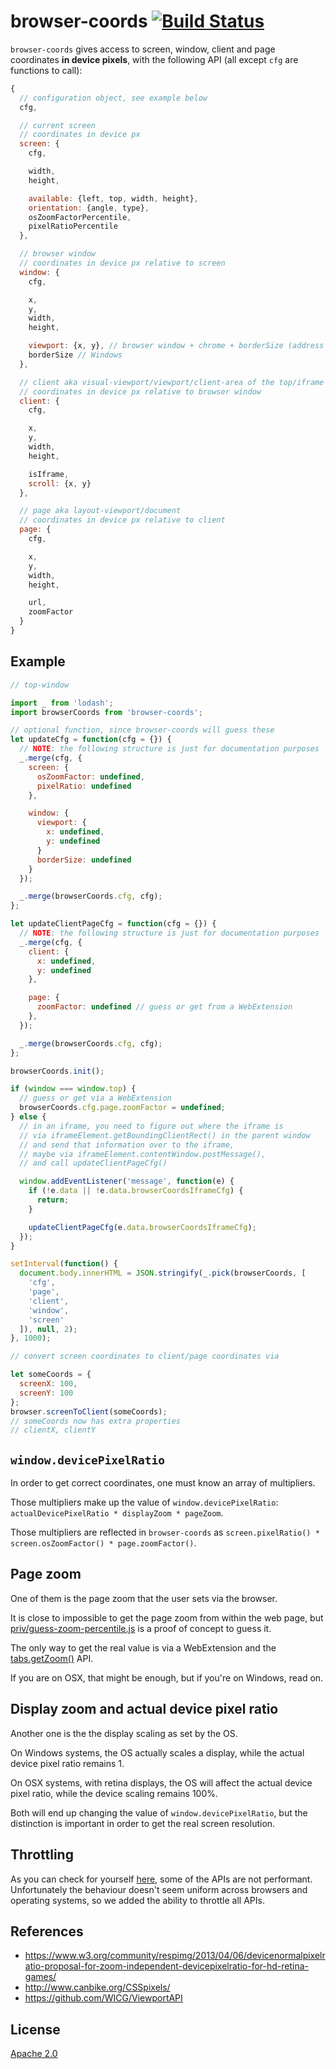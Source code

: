 # browser-coords [![Build Status][2]][1]

`browser-coords` gives access to screen, window, client and page coordinates **in device pixels**, with the following API (all except `cfg` are functions to call):

```javascript
{
  // configuration object, see example below
  cfg,

  // current screen
  // coordinates in device px
  screen: {
    cfg,

    width,
    height,

    available: {left, top, width, height},
    orientation: {angle, type},
    osZoomFactorPercentile,
    pixelRatioPercentile
  },

  // browser window
  // coordinates in device px relative to screen
  window: {
    cfg,

    x,
    y,
    width,
    height,

    viewport: {x, y}, // browser window + chrome + borderSize (address bar, left sidebar)
    borderSize // Windows
  },

  // client aka visual-viewport/viewport/client-area of the top/iframe
  // coordinates in device px relative to browser window
  client: {
    cfg,

    x,
    y,
    width,
    height,

    isIframe,
    scroll: {x, y}
  },

  // page aka layout-viewport/document
  // coordinates in device px relative to client
  page: {
    cfg,

    x,
    y,
    width,
    height,

    url,
    zoomFactor
  }
}
```


## Example

```javascript
// top-window

import _ from 'lodash';
import browserCoords from 'browser-coords';

// optional function, since browser-coords will guess these
let updateCfg = function(cfg = {}) {
  // NOTE: the following structure is just for documentation purposes
  _.merge(cfg, {
    screen: {
      osZoomFactor: undefined,
      pixelRatio: undefined
    },

    window: {
      viewport: {
        x: undefined,
        y: undefined
      }
      borderSize: undefined
    }
  });

  _.merge(browserCoords.cfg, cfg);
};

let updateClientPageCfg = function(cfg = {}) {
  // NOTE: the following structure is just for documentation purposes
  _.merge(cfg, {
    client: {
      x: undefined,
      y: undefined
    },

    page: {
      zoomFactor: undefined // guess or get from a WebExtension
    },
  });

  _.merge(browserCoords.cfg, cfg);
};

browserCoords.init();

if (window === window.top) {
  // guess or get via a WebExtension
  browserCoords.cfg.page.zoomFactor = undefined;
} else {
  // in an iframe, you need to figure out where the iframe is
  // via iframeElement.getBoundingClientRect() in the parent window
  // and send that information over to the iframe,
  // maybe via iframeElement.contentWindow.postMessage(),
  // and call updateClientPageCfg()

  window.addEventListener('message', function(e) {
    if (!e.data || !e.data.browserCoordsIframeCfg) {
      return;
    }

    updateClientPageCfg(e.data.browserCoordsIframeCfg);
  });
}

setInterval(function() {
  document.body.innerHTML = JSON.stringify(_.pick(browserCoords, [
    'cfg',
    'page',
    'client',
    'window',
    'screen'
  ]), null, 2);
}, 1000);

// convert screen coordinates to client/page coordinates via

let someCoords = {
  screenX: 100,
  screenY: 100
};
browser.screenToClient(someCoords);
// someCoords now has extra properties
// clientX, clientY

```


## `window.devicePixelRatio`

In order to get correct coordinates, one must know an array of multipliers.

Those multipliers make up the value of `window.devicePixelRatio`:
`actualDevicePixelRatio * displayZoom * pageZoom`.

Those multipliers are reflected in `browser-coords`
as `screen.pixelRatio() * screen.osZoomFactor() * page.zoomFactor()`.


## Page zoom

One of them is the page zoom that the user sets via the browser.

It is close to impossible to get the page zoom from within the web page,
but [priv/guess-zoom-percentile.js](priv/guess-zoom-percentile.js) is a proof of concept to guess it.

The only way to get the real value is via a WebExtension
and the [tabs.getZoom()](https://developer.mozilla.org/en-US/Add-ons/WebExtensions/API/tabs/getZoom) API.

If you are on OSX, that might be enough, but if you're on Windows, read on.


## Display zoom and actual device pixel ratio

Another one is the the display scaling as set by the OS.

On Windows systems,
the OS actually scales a display, while the actual device pixel ratio remains 1.

On OSX systems, with retina displays,
the OS will affect the actual device pixel ratio, while the device scaling remains 100%.

Both will end up changing the value of `window.devicePixelRatio`,
but the distinction is important in order to get the real screen resolution.


## Throttling

As you can check for yourself [here](https://jsperf.com/coords),
some of the APIs are not performant.
Unfortunately the behaviour doesn't seem uniform across browsers and operating systems,
so we added the ability to throttle all APIs.


## References

* https://www.w3.org/community/respimg/2013/04/06/devicenormalpixelratio-proposal-for-zoom-independent-devicepixelratio-for-hd-retina-games/
* http://www.canbike.org/CSSpixels/
* https://github.com/WICG/ViewportAPI


## License

[Apache 2.0](LICENSE)


  [1]: https://travis-ci.com/tobiipro/browser-coords
  [2]: https://travis-ci.com/tobiipro/browser-coords.svg?branch=master
